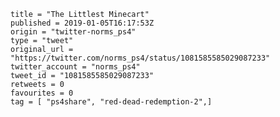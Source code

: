 ```
title = "The Littlest Minecart"
published = 2019-01-05T16:17:53Z
origin = "twitter-norms_ps4"
type = "tweet"
original_url = "https://twitter.com/norms_ps4/status/1081585585029087233"
twitter_account = "norms_ps4"
tweet_id = "1081585585029087233"
retweets = 0
favourites = 0
tag = [ "ps4share", "red-dead-redemption-2",]
```

<p class='image'><img src='https://mnf.m17s.net/2019/01/05/DwKQWu2X4AIsclr.jpg' alt=''></p>

